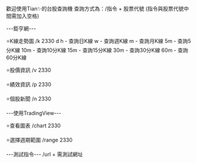 歡迎使用Tian✨的台股查詢機
查詢方式為：/指令 + 股票代號 (指令與股票代號中間需加入空格)

---鉅亨網---

⭐️K線走勢圖 
/k 2330 d
h - 查詢日K線
w - 查詢週K線
m - 查詢月K線
5m - 查詢5分K線
10m - 查詢10分K線
15m - 查詢15分K線
30m - 查詢30分K線
60m - 查詢60分K線

⭐️股價資訊
/v 2330 

⭐️績效資訊
/p 2330 

⭐️個股新聞
/n 2330

---使用TradingView---

⭐️查看圖表
/chart 2330

⭐️選擇週期範圍
/range 2330

---測試指令---
/url + 需測試網址
